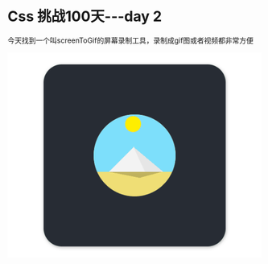 # Css 挑战100天---day 2

今天找到一个叫screenToGif的屏幕录制工具，录制成gif图或者视频都非常方便

![20180910-210231_capture](day2.gif)